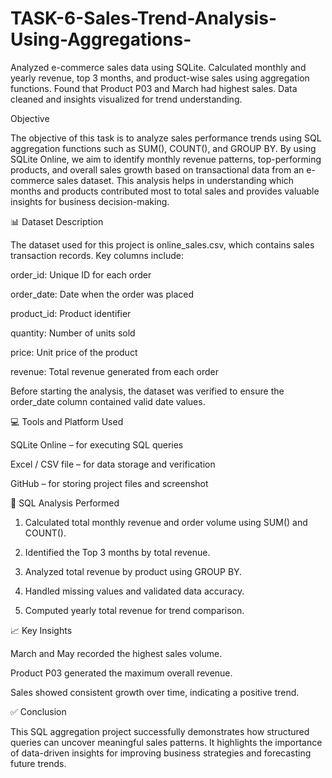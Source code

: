# TASK-6-Sales-Trend-Analysis-Using-Aggregations-
Analyzed e-commerce sales data using SQLite. Calculated monthly and yearly revenue, top 3 months, and product-wise sales using aggregation functions. Found that Product P03 and March had highest sales. Data cleaned and insights visualized for trend understanding.

Objective

The objective of this task is to analyze sales performance trends using SQL aggregation  functions such as SUM(), COUNT(), and GROUP BY. By using SQLite Online, we aim to identify monthly revenue patterns, top-performing products, and overall sales growth based on transactional data from an e-commerce sales dataset. This analysis helps in understanding which months and products contributed most to total sales and provides valuable insights for business decision-making.

📊 Dataset Description

The dataset used for this project is online_sales.csv, which contains sales transaction records.
Key columns include:

order_id: Unique ID for each order

order_date: Date when the order was placed

product_id: Product identifier

quantity: Number of units sold

price: Unit price of the product

revenue: Total revenue generated from each order


Before starting the analysis, the dataset was verified to ensure the order_date column contained valid date values.


💻 Tools and Platform Used

SQLite Online – for executing SQL queries

Excel / CSV file – for data storage and verification

GitHub – for storing project files and screenshot


🧮 SQL Analysis Performed

1. Calculated total monthly revenue and order volume using SUM() and COUNT().


2. Identified the Top 3 months by total revenue.


3. Analyzed total revenue by product using GROUP BY.


4. Handled missing values and validated data accuracy.


5. Computed yearly total revenue for trend comparison.

📈 Key Insights

March and May recorded the highest sales volume.

Product P03 generated the maximum overall revenue.

Sales showed consistent growth over time, indicating a positive trend.

✅ Conclusion

This SQL aggregation project successfully demonstrates how structured queries can uncover meaningful sales patterns. It highlights the importance of data-driven insights for improving business strategies and forecasting future trends.
